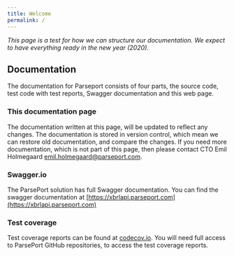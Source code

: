 ```yaml
---
title: Welcome
permalink: /
---
```

_This page is a test for how we can structure our documentation. We expect to have everything ready in the new year (2020)._


## Documentation
The documentation for Parseport consists of four parts, the source code, test code with test reports, Swagger documentation and this web page.

### This documentation page
The documentation written at this page, will be updated to reflect any changes. The documentation is stored in version control, which mean we can restore old documentation, and compare the changes. If you need more documentation, which is not part of this page, then please contact CTO Emil  Holmegaard [emil.holmegaard@parseport.com](mailto:emil.holmegaard@parseport.com).

### Swagger.io
The ParsePort solution has full Swagger documentation. You can find the swagger documentation at [https://xbrlapi.parseport.com](https://xbrlapi.parseport.com)

### Test coverage
Test coverage reports can be found at [codecov.io](https://codecov.io/gh/ParsePort/). You will need full access to ParsePort GitHub repositories, to access the test coverage reports.
